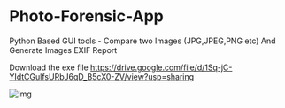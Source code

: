 # Photo-Forensic-App
Python Based GUI tools - Compare two Images (JPG,JPEG,PNG etc) And Generate Images EXIF Report 

Download the exe file 
https://drive.google.com/file/d/1Sq-jC-YIdtCGulfsURbJ6qD_B5cX0-ZV/view?usp=sharing

![img](https://user-images.githubusercontent.com/30126469/200133381-4c9202d5-03a9-4dd9-b345-175aedb6ac82.jpeg)

